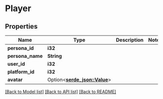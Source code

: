 # Player

## Properties

Name | Type | Description | Notes
------------ | ------------- | ------------- | -------------
**persona_id** | **i32** |  | 
**persona_name** | **String** |  | 
**user_id** | **i32** |  | 
**platform_id** | **i32** |  | 
**avatar** | Option<[**serde_json::Value**](.md)> |  | 

[[Back to Model list]](../README.md#documentation-for-models) [[Back to API list]](../README.md#documentation-for-api-endpoints) [[Back to README]](../README.md)


